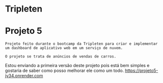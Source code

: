 # Tripleten
# Projeto 5
``Projeto feito durante o bootcamp da Tripleten para criar e implementar um dashboard de aplicativo web em um serviço de nuvem.``

``O projeto se trata de anúncios de vendas de carros.``

Estou enviando a primeira versão deste projeto pois está bem simples e gostaria de saber como posso melhorar ele como um todo.
https://projeto5-jv34.onrender.com
